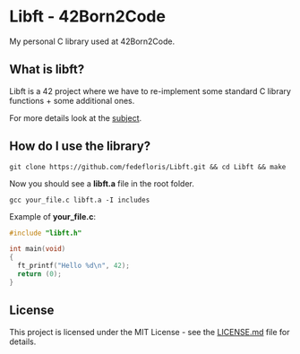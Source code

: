# Libft - 42Born2Code
My personal C library used at 42Born2Code.

## What is libft?
Libft is a 42 project where we have to re-implement some standard C library functions + some additional ones.

For more details look at the [subject](subject.pdf).

## How do I use the library?
```console
git clone https://github.com/fedefloris/Libft.git && cd Libft && make
```
Now you should see a **libft.a** file in the root folder.
```console
gcc your_file.c libft.a -I includes
```
Example of **your_file.c**:
```c
#include "libft.h"

int main(void)
{
  ft_printf("Hello %d\n", 42);
  return (0);
}
```

## License
This project is licensed under the MIT License - see the [LICENSE.md](LICENSE) file for details.
